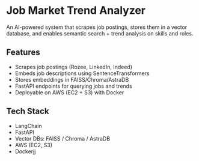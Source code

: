 # Job Market Trend Analyzer

An AI-powered system that scrapes job postings, stores them in a vector database, and enables semantic search + trend analysis on skills and roles.

## Features
- Scrapes job postings (Rozee, LinkedIn, Indeed)
- Embeds job descriptions using SentenceTransformers
- Stores embeddings in FAISS/Chroma/AstraDB
- FastAPI endpoints for querying jobs and trends
- Deployable on AWS (EC2 + S3) with Docker

## Tech Stack
- LangChain
- FastAPI
- Vector DBs: FAISS / Chroma / AstraDB
- AWS (EC2, S3)
- Dockerjj